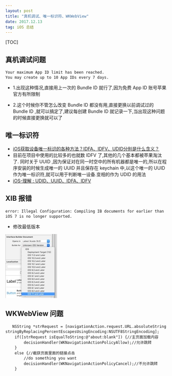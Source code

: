 ```yaml
---
layout: post
title: "真机调试、唯一标识符、WKWebView"
date: 2017.12.13
tag: iOS 总结 
---
```


[TOC]


## 真机调试问题

```
Your maximum App ID limit has been reached. 
You may create up to 10 App IDs every 7 days.
```
 - 1.出现这种情况,直接用上一次的 Bundle ID 就行了,因为免费 App ID 账号苹果官方有所限制

 - 2.这个时候你不管怎么改变 Bundle ID 都没有用,直接更换以前调试过的 Bundle ID ,就可以搞定了,建议每创建 Bundle ID 就记录一下,当出现这种问题的时候直接更换就可以了
## 唯一标识符
- [iOS获取设备唯一标识的各种方法？IDFA、IDFV、UDID分别是什么含义？](https://www.cnblogs.com/zxykit/p/5320259.html)
- 目前在项目中使用的比较多的也就数 IDFV 了,其他的几个基本都被苹果淘汰了.
同时关于 UUID ,因为保证对在同一时空中的所有机器都是唯一的,所以在程序安装的时候生成唯一的 UUID 并且保存在 keychain 中,以这个唯一的 UUID 作为唯一标识符,就可以用于判断唯一设备.变相的作为 UDID 的用法
- [iOS-理解 : UDID、UUID、IDFA、IDFV](http://www.jianshu.com/p/b810d7e007ad)

## XIB 报错
```
error: Illegal Configuration: Compiling IB documents for earlier than iOS 7 is no longer supported.
```
- 修改最低版本    
 
 ![](media/15131274964537/15131458873021.jpg)

## WKWebView 问题
```
   NSString *strRequest = [navigationAction.request.URL.absoluteString stringByReplacingPercentEscapesUsingEncoding:NSUTF8StringEncoding];
    if([strRequest isEqualToString:@"about:blank"]) {//主页面加载内容
        decisionHandler(WKNavigationActionPolicyAllow);//允许跳转
    } 
    else {//截获页面里面的链接点击
        //do something you want
        decisionHandler(WKNavigationActionPolicyCancel);//不允许跳转
    }
```

